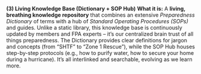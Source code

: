 **(3) Living Knowledge Base (Dictionary + SOP Hub)**
**What it is:** A **living, breathing knowledge repository** that combines an extensive _Preparedness Dictionary_ of terms with a hub of _Standard Operating Procedures (SOPs)_ and guides. Unlike a static library, this knowledge base is continuously updated by members and FPA experts – it’s our centralized brain trust of all things preparedness. The Dictionary provides clear definitions for jargon and concepts (from “SHTF” to “Zone 1 Rescue”), while the SOP Hub houses step-by-step protocols (e.g., how to purify water, how to secure your home during a hurricane). It’s all interlinked and searchable, evolving as we learn more.
